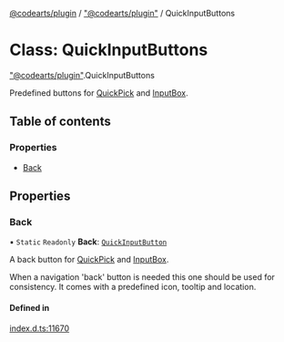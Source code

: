 [@codearts/plugin](../README.md) / ["@codearts/plugin"](../modules/_codearts_plugin_.md) / QuickInputButtons

# Class: QuickInputButtons

["@codearts/plugin"](../modules/_codearts_plugin_.md).QuickInputButtons

Predefined buttons for [QuickPick](../interfaces/codearts_plugin_.QuickPick.md) and [InputBox](../interfaces/codearts_plugin_.InputBox.md).

## Table of contents

### Properties

- [Back](codearts_plugin_.QuickInputButtons.md#back)

## Properties

### Back

▪ `Static` `Readonly` **Back**: [`QuickInputButton`](../interfaces/codearts_plugin_.QuickInputButton.md)

A back button for [QuickPick](../interfaces/codearts_plugin_.QuickPick.md) and [InputBox](../interfaces/codearts_plugin_.InputBox.md).

When a navigation 'back' button is needed this one should be used for consistency.
It comes with a predefined icon, tooltip and location.

#### Defined in

[index.d.ts:11670](https://github.com/huaweicloud/cloudide-plugin-api/blob/03b481c/index.d.ts#L11670)

